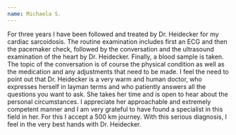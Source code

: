 ```yaml
---
name: Michaela S.
---
```

For three years I have been followed and treated by Dr. Heidecker for my cardiac sarcoidosis.
The routine examination includes first an ECG and then the pacemaker check, followed by the conversation and the ultrasound examination of the heart by Dr. Heidecker.
Finally, a blood sample is taken.
The topic of the conversation is of course the physical condition as well as the medication and any adjustments that need to be made.
I feel the need to point out that Dr. Heidecker is a very warm and human doctor,
who expresses herself in layman terms and who patiently answers all the questions you want to ask.
She takes her time and is open to hear about the personal circumstances. I appreciate her approachable and
extremely competent manner and I am very grateful to have found a specialist in this field in her.
For this I accept a 500 km journey. With this serious diagnosis, I feel in the very best hands with Dr. Heidecker.